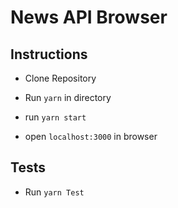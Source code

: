 # News API Browser

## Instructions

* Clone Repository

* Run `yarn` in directory

* run `yarn start`

* open `localhost:3000` in browser


## Tests

* Run `yarn Test`



